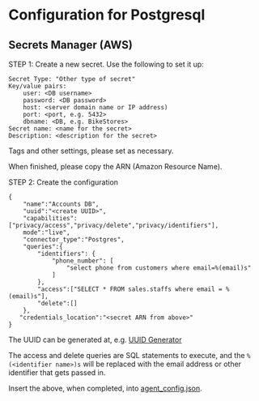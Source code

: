# Configuration for Postgresql

## Secrets Manager (AWS)

STEP 1: Create a new secret. Use the following to set it up:

    Secret Type: "Other type of secret"
    Key/value pairs:
        user: <DB username>
        password: <DB password>
        host: <server domain name or IP address)
        port: <port, e.g. 5432>
        dbname: <DB, e.g. BikeStores>
    Secret name: <name for the secret>
    Description: <description for the secret>

Tags and other settings, please set as necessary.

When finished, please copy the ARN (Amazon Resource Name).

STEP 2: Create the configuration

    {
        "name":"Accounts DB",
        "uuid":"<create UUID>",
        "capabilities":["privacy/access","privacy/delete","privacy/identifiers"],
        mode":"live",
        "connector_type":"Postgres",
        "queries":{
            "identifiers": {
                "phone_number": [
                    "select phone from customers where email=%(email)s"
                ]
            },
            "access":["SELECT * FROM sales.staffs where email = %(email)s"],
            "delete":[]
        },
       "credentials_location":"<secret ARN from above>"
    }

The UUID can be generated at, e.g. [UUID Generator](https://www.uuidgenerator.net/)

The access and delete queries are SQL statements to execute, and the ``%(<identifier name>)s``
will be replaced with the email address or other identifier that gets passed in.

Insert the above, when completed, into [agent_config.json](../examples/agent_config.json).
